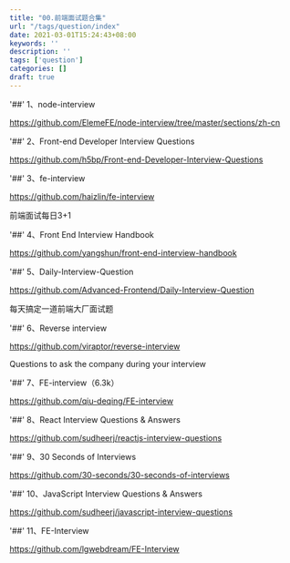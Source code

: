 ```yaml
---
title: "00.前端面试题合集"
url: "/tags/question/index"
date: 2021-03-01T15:24:43+08:00
keywords: ''
description: ''
tags: ['question']
categories: []
draft: true
---
```


'##' 1、node-interview   

https://github.com/ElemeFE/node-interview/tree/master/sections/zh-cn 

'##' 2、Front-end Developer Interview Questions

https://github.com/h5bp/Front-end-Developer-Interview-Questions


'##' 3、fe-interview

https://github.com/haizlin/fe-interview

前端面试每日3+1

'##' 4、Front End Interview Handbook

https://github.com/yangshun/front-end-interview-handbook

'##' 5、Daily-Interview-Question

https://github.com/Advanced-Frontend/Daily-Interview-Question

每天搞定一道前端大厂面试题

'##' 6、Reverse interview

https://github.com/viraptor/reverse-interview

Questions to ask the company during your interview

'##' 7、FE-interview（6.3k）

https://github.com/qiu-deqing/FE-interview

'##' 8、React Interview Questions & Answers

https://github.com/sudheerj/reactjs-interview-questions

'##' 9、30 Seconds of Interviews

https://github.com/30-seconds/30-seconds-of-interviews

'##' 10、JavaScript Interview Questions & Answers

https://github.com/sudheerj/javascript-interview-questions

'##' 11、FE-Interview

https://github.com/lgwebdream/FE-Interview